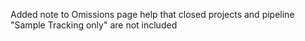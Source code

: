 Added note to Omissions page help that closed projects and pipeline "Sample Tracking only" are not
included
